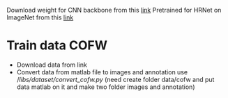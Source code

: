 Download weight for CNN backbone from this [link](https://drive.google.com/drive/folders/1sOXYoV_EIkdZRm0ROErQlmK-r-RG8m7o?usp=sharing)
Pretrained for HRNet on ImageNet from this [link](https://github.com/HRNet/HRNet-Facial-Landmark-Detection)
# Train data COFW
* Download data from <a src='http://www.vision.caltech.edu/xpburgos/ICCV13/Data/COFW_color.zip'>link</a>
* Convert data from matlab file to images and annotation use /*libs/dataset/convert_cofw.py* (need create folder data/cofw and put data matlab on it and make two folder images and annotation)